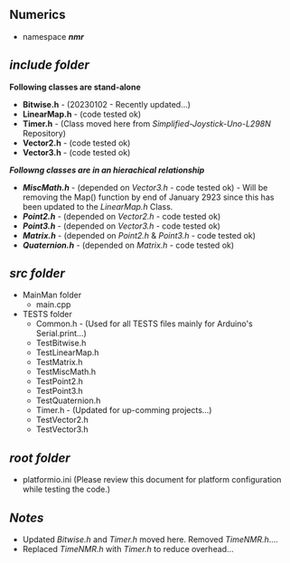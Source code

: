 ## Numerics

- namespace ***nmr***

## ***include folder***

**Following classes are stand-alone**
- **Bitwise.h**        - (20230102 - Recently updated...)
- **LinearMap.h**      - (code tested ok)
- **Timer.h**          - (Class moved here from *Simplified-Joystick-Uno-L298N* Repository)
- **Vector2.h**        - (code tested ok)
- **Vector3.h**        - (code tested ok)

***Followng classes are in an hierachical relationship***
+ ***MiscMath.h***     - (depended on *Vector3.h* - code tested ok) - Will be removing the Map() function by end of January 2923 since this has been updated to the *LinearMap.h* Class.
+ ***Point2.h***       - (depended on *Vector2.h* - code tested ok)
+ ***Point3.h***       - (depended on *Vector3.h* - code tested ok)
+ ***Matrix.h***       - (depended on *Point2.h* & *Point3.h* - code tested ok) 
+ ***Quaternion.h***   - (depended on *Matrix.h* - code tested ok)

## ***src folder***

- MainMan folder
    - main.cpp
- TESTS folder
    - Common.h          - (Used for all TESTS files mainly for Arduino's Serial.print...)
    - TestBitwise.h
    - TestLinearMap.h 
    - TestMatrix.h
    - TestMiscMath.h
    - TestPoint2.h
    - TestPoint3.h
    - TestQuaternion.h
    - Timer.h           - (Updated for up-comming projects...)
    - TestVector2.h
    - TestVector3.h

## ***root folder***

- platformio.ini        (Please review this document for platform configuration while testing the code.)

## ***Notes***

- Updated *Bitwise.h* and *Timer.h* moved here. Removed *TimeNMR.h*.... 
- Replaced *TimeNMR.h* with *Timer.h* to reduce overhead...

